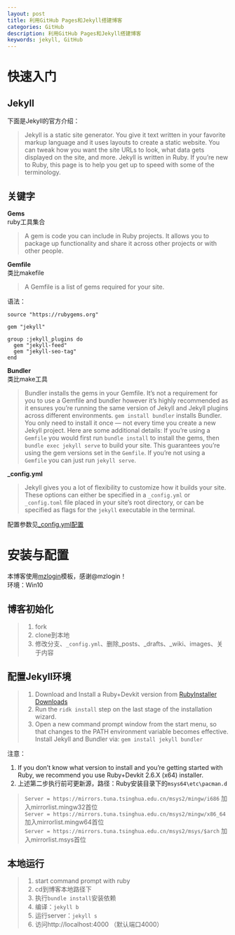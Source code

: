 ```yaml
---
layout: post
title: 利用GitHub Pages和Jekyll搭建博客
categories: GitHub
description: 利用GitHub Pages和Jekyll搭建博客
keywords: jekyll, GitHub
---
```


# 快速入门
## Jekyll
下面是Jekyll的官方介绍：
>Jekyll is a static site generator. You give it text written in your favorite markup language and it uses layouts to create a static website. You can tweak how you want the site URLs to look, what data gets displayed on the site, and more.
>Jekyll is written in Ruby. If you’re new to Ruby, this page is to help you get up to speed with some of the terminology.

## 关键字
**Gems**<br>
ruby工具集合
>A gem is code you can include in Ruby projects. It allows you to package up functionality and share it across other projects or with other people.

**Gemfile**<br>
类比makefile
>A Gemfile is a list of gems required for your site. 

语法：
```
source "https://rubygems.org"

gem "jekyll"

group :jekyll_plugins do
  gem "jekyll-feed"
  gem "jekyll-seo-tag"
end
```

**Bundler**<br>
类比make工具
>Bundler installs the gems in your Gemfile. It’s not a requirement for you to use a Gemfile and bundler however it’s highly recommended as it ensures you’re running the same version of Jekyll and Jekyll plugins across different environments.
>`gem install bundler` installs Bundler. You only need to install it once — not every time you create a new Jekyll project. Here are some additional details:
If you’re using a `Gemfile` you would first run `bundle install` to install the gems, then `bundle exec jekyll serve` to build your site. This guarantees you’re using the gem versions set in the `Gemfile`. If you’re not using a `Gemfile` you can just run `jekyll serve`.

**_config.yml**
>Jekyll gives you a lot of flexibility to customize how it builds your site. These options can either be specified in a `_config.yml` or `_config.toml` file placed in your site’s root directory, or can be specified as flags for the `jekyll` executable in the terminal.

配置参数见[_config.yml配置](https://jekyllrb.com/docs/configuration/)

# 安装与配置
本博客使用[mzlogin](https://github.com/mzlogin/mzlogin.github.io)模板，感谢@mzlogin！  
环境：Win10  
## 博客初始化
>1. fork
>2. clone到本地
>3. 修改分支、`_config.yml`、删除_posts、_drafts、_wiki、images、关于内容

## 配置Jekyll环境
>1. Download and Install a Ruby+Devkit version from [RubyInstaller Downloads](https://rubyinstaller.org/downloads/) 
>2. Run the `ridk install` step on the last stage of the installation wizard.
>3. Open a new command prompt window from the start menu, so that changes to the PATH environment variable becomes effective. Install Jekyll and Bundler via: `gem install jekyll bundler`

注意：  
1. If you don’t know what version to install and you’re getting started with Ruby, we recommend you use Ruby+Devkit 2.6.X (x64) installer. 
2. 上述第二步执行前可更新源，路径：Ruby安装目录下的`msys64\etc\pacman.d`
>`Server = https://mirrors.tuna.tsinghua.edu.cn/msys2/mingw/i686` 加入mirrorlist.mingw32首位  
`Server = https://mirrors.tuna.tsinghua.edu.cn/msys2/mingw/x86_64` 加入mirrorlist.mingw64首位  
`Server = https://mirrors.tuna.tsinghua.edu.cn/msys2/msys/$arch` 加入mirrorlist.msys首位

## 本地运行
>1. start command prompt with ruby
>2. cd到博客本地路径下
>3. 执行`bundle install`安装依赖
>4. 编译：`jekyll b`
>5. 运行server：`jekyll s`
>6. 访问http://localhost:4000 （默认端口4000）






